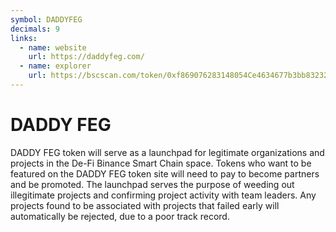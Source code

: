 ```yaml
---
symbol: DADDYFEG
decimals: 9
links:
  - name: website
    url: https://daddyfeg.com/
  - name: explorer
    url: https://bscscan.com/token/0xf869076283148054Ce4634677b3bb832320463AA
---
```


# DADDY FEG

DADDY FEG token will serve as a launchpad for legitimate organizations and projects in the De-Fi Binance Smart Chain space. Tokens who want to be featured on the DADDY FEG token site will need to pay to become partners and be promoted. The launchpad serves the purpose of weeding out illegitimate projects and confirming project activity with team leaders. Any projects found to be associated with projects that failed early will automatically be rejected, due to a poor track record.
